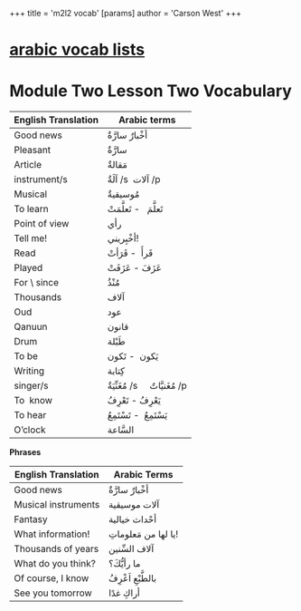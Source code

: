 +++
 title = 'm2l2 vocab'
[params]
	author = 'Carson West'
+++
# [arabic vocab lists](./../arabic-vocab-lists/)
# Module Two Lesson Two Vocabulary


| **English Translation** | **Arabic terms**                  |
| ----------------------- | --------------------------------- |
| Good news               | أخْبارٌ سارَّةٌ                   |
| Pleasant                | سارَّةٌ                           |
| Article                 | مَقالةٌ                           |
| instrument/s            | آلَةٌ /s  آلات /p                 |
| Musical                 | مُوسيقيةٌ                         |
| To learn                | تَعلَّمَ   - تَعلَّمَتْ           |
| Point of view           | رأي                               |
| Tell me!                | أخْبِريني!                        |
| Read                    | قَرأَ  - قَرَأتْ                  |
| Played                  | عَزَفَ - عَزَفَتْ                 |
| For \ since             | مُنْذُ                            |
| Thousands               | آلاف                              |
| Oud                     | عود                               |
| Qanuun                  | قانون                             |
| Drum                    | طَبْلة                            |
| To be                   | يَكون  - تَكون                    |
| Writing                 | كِتابة                            |
| singer/s                | مُغَنِّيَةٌ /s     مُغَنيَّاتٌ /p |
| To  know                | يَعْرِفُ - تَعْرِفُ               |
| To hear                 | يَسْتَمِعُ  - تَسْتَمِعُ          |
| O’clock                 | السَّاعة                          |

**Phrases**


| **English Translation** | **Arabic Terms**     |
| ----------------------- | -------------------- |
| Good news               | أخْبارٌ سارَّةٌ      |
| Musical instruments     | آلات موسيقية         |
| Fantasy                 | أحْداث خيالية        |
| What information!       | يا لها من مَعلوماتِ! |
| Thousands of years      | آلاف السِّنين        |
| What do you think?      | ما رأيُّكَ؟          |
| Of course, I know       | بالطَّبْعِ اَعْرِفُ  |
| See you tomorrow        | أراكِ غدًا           |